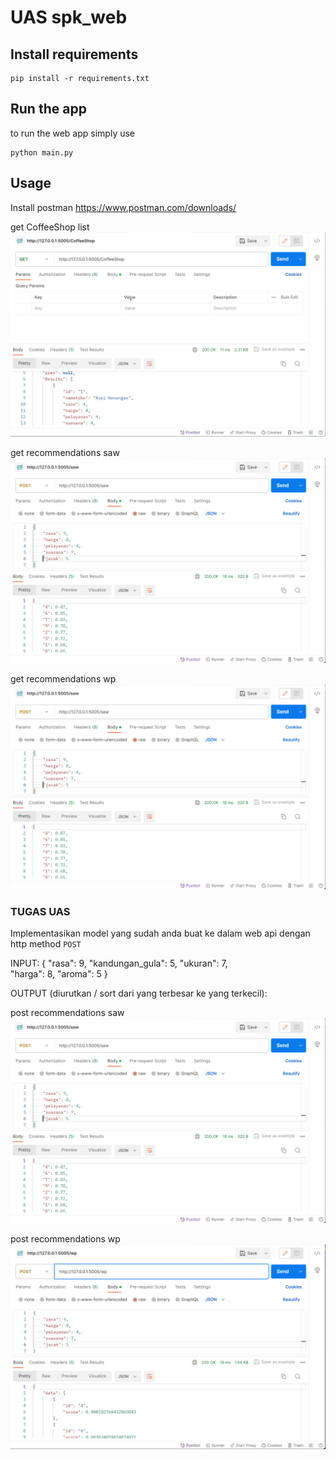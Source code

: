 # UAS spk_web

## Install requirements

    pip install -r requirements.txt

## Run the app
to run the web app simply  use

    python main.py

## Usage
Install postman 
https://www.postman.com/downloads/

get CoffeeShop list
<img src='img/get_coffeeshop.png' alt='CoffeeShop list'/>

get recommendations saw
<img src='img/post_saw.png' alt='recommendations saw'/>

get recommendations wp
<img src='img/post_saw.png' alt='recommendations wp'/>

### TUGAS UAS
Implementasikan model yang sudah anda buat ke dalam web api dengan http method `POST`

INPUT:
{
    "rasa": 9, 
    "kandungan_gula": 5, 
    "ukuran": 7,   
    "harga": 8, 
    "aroma": 5
}

OUTPUT (diurutkan / sort dari yang terbesar ke yang terkecil):

post recommendations saw
<img src='img/post_saw.png' alt='recommendations saw'/>

post recommendations wp
<img src='img/post_wp.png' alt='recommendations wp'/>
